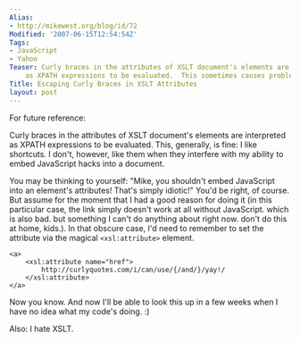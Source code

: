 ```yaml
---
Alias:
- http://mikewest.org/blog/id/72
Modified: '2007-06-15T12:54:54Z'
Tags:
- JavaScript
- Yahoo
Teaser: Curly braces in the attributes of XSLT document's elements are interpreted
    as XPATH expressions to be evaluated.  This sometimes causes problems...
Title: Escaping Curly Braces in XSLT Attributes
layout: post
---
```

For future reference:

Curly braces in the attributes of XSLT document's elements are interpreted as XPATH expressions to be evaluated.  This, generally, is fine: I like shortcuts.  I don't, however, like them when they interfere with my ability to embed JavaScript hacks into a document.

You may be thinking to yourself: "Mike, you shouldn't embed JavaScript into an element's attributes!  That's simply idiotic!"  You'd be right, of course.  But assume for the moment that I had a good reason for doing it (in this particular case, the link simply doesn't work at all without JavaScript.  which is also bad.  but something I can't do anything about right now.  don't do this at home, kids.).  In that obscure case, I'd need to remember to set the attribute via the magical `<xsl:attribute>` element.  

    <a>
        <xsl:attribute name="href">
            http://curlyquotes.com/i/can/use/{/and/}/yay!/
        </xsl:attribute>
    </a>

Now you know.  And now I'll be able to look this up in a few weeks when I have no idea what my code's doing.  :)

Also: I hate XSLT.